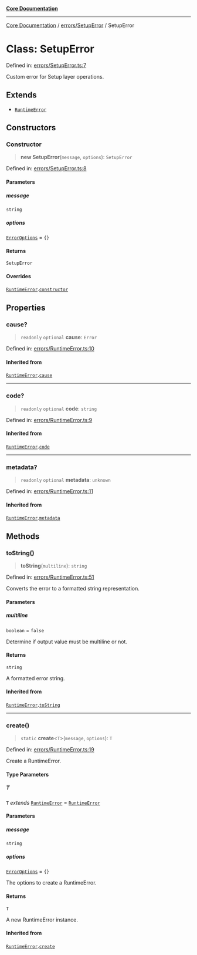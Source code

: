 [**Core Documentation**](../../../README.md)

***

[Core Documentation](../../../README.md) / [errors/SetupError](../README.md) / SetupError

# Class: SetupError

Defined in: [errors/SetupError.ts:7](https://github.com/stonemjs/core/blob/b1f29857c7f1e529739f22d486494bed3b22d2c6/src/errors/SetupError.ts#L7)

Custom error for Setup layer operations.

## Extends

- [`RuntimeError`](../../RuntimeError/classes/RuntimeError.md)

## Constructors

### Constructor

> **new SetupError**(`message`, `options`): `SetupError`

Defined in: [errors/SetupError.ts:8](https://github.com/stonemjs/core/blob/b1f29857c7f1e529739f22d486494bed3b22d2c6/src/errors/SetupError.ts#L8)

#### Parameters

##### message

`string`

##### options

[`ErrorOptions`](../../../declarations/interfaces/ErrorOptions.md) = `{}`

#### Returns

`SetupError`

#### Overrides

[`RuntimeError`](../../RuntimeError/classes/RuntimeError.md).[`constructor`](../../RuntimeError/classes/RuntimeError.md#constructor)

## Properties

### cause?

> `readonly` `optional` **cause**: `Error`

Defined in: [errors/RuntimeError.ts:10](https://github.com/stonemjs/core/blob/b1f29857c7f1e529739f22d486494bed3b22d2c6/src/errors/RuntimeError.ts#L10)

#### Inherited from

[`RuntimeError`](../../RuntimeError/classes/RuntimeError.md).[`cause`](../../RuntimeError/classes/RuntimeError.md#cause)

***

### code?

> `readonly` `optional` **code**: `string`

Defined in: [errors/RuntimeError.ts:9](https://github.com/stonemjs/core/blob/b1f29857c7f1e529739f22d486494bed3b22d2c6/src/errors/RuntimeError.ts#L9)

#### Inherited from

[`RuntimeError`](../../RuntimeError/classes/RuntimeError.md).[`code`](../../RuntimeError/classes/RuntimeError.md#code)

***

### metadata?

> `readonly` `optional` **metadata**: `unknown`

Defined in: [errors/RuntimeError.ts:11](https://github.com/stonemjs/core/blob/b1f29857c7f1e529739f22d486494bed3b22d2c6/src/errors/RuntimeError.ts#L11)

#### Inherited from

[`RuntimeError`](../../RuntimeError/classes/RuntimeError.md).[`metadata`](../../RuntimeError/classes/RuntimeError.md#metadata)

## Methods

### toString()

> **toString**(`multiline`): `string`

Defined in: [errors/RuntimeError.ts:51](https://github.com/stonemjs/core/blob/b1f29857c7f1e529739f22d486494bed3b22d2c6/src/errors/RuntimeError.ts#L51)

Converts the error to a formatted string representation.

#### Parameters

##### multiline

`boolean` = `false`

Determine if output value must be multiline or not.

#### Returns

`string`

A formatted error string.

#### Inherited from

[`RuntimeError`](../../RuntimeError/classes/RuntimeError.md).[`toString`](../../RuntimeError/classes/RuntimeError.md#tostring)

***

### create()

> `static` **create**\<`T`\>(`message`, `options`): `T`

Defined in: [errors/RuntimeError.ts:19](https://github.com/stonemjs/core/blob/b1f29857c7f1e529739f22d486494bed3b22d2c6/src/errors/RuntimeError.ts#L19)

Create a RuntimeError.

#### Type Parameters

##### T

`T` *extends* [`RuntimeError`](../../RuntimeError/classes/RuntimeError.md) = [`RuntimeError`](../../RuntimeError/classes/RuntimeError.md)

#### Parameters

##### message

`string`

##### options

[`ErrorOptions`](../../../declarations/interfaces/ErrorOptions.md) = `{}`

The options to create a RuntimeError.

#### Returns

`T`

A new RuntimeError instance.

#### Inherited from

[`RuntimeError`](../../RuntimeError/classes/RuntimeError.md).[`create`](../../RuntimeError/classes/RuntimeError.md#create)
